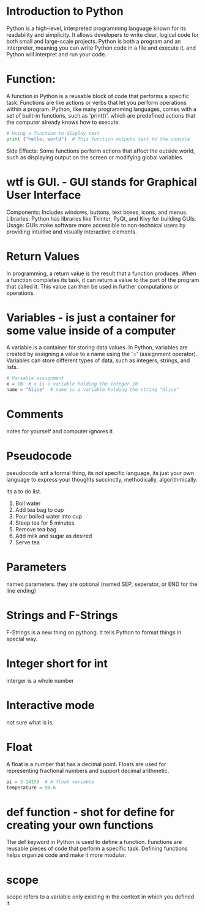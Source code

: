 # Introduction to Python

Python is a high-level, interpreted programming language known for its readability and simplicity. It allows developers to write clear, logical code for both small and large-scale projects. Python is both a program and an interpreter, meaning you can write Python code in a file and execute it, and Python will interpret and run your code.

# Function: 
A function in Python is a reusable block of code that performs a specific task. Functions are like actions or verbs that let you perform operations within a program. Python, like many programming languages, comes with a set of built-in functions, such as 'print()', which are predefined actions that the computer already knows how to execute.
```python
# Using a function to display text
print ("hello, world")  # This function outputs text to the console
```
Side Effects: Some functions perform actions that affect the outside world, such as displaying output on the screen or modifying global variables.

# wtf is GUI. - GUI stands for Graphical User Interface

Components: Includes windows, buttons, text boxes, icons, and menus.
Libraries: Python has libraries like Tkinter, PyQt, and Kivy for building GUIs.
Usage: GUIs make software more accessible to non-technical users by providing intuitive and visually interactive elements.

# Return Values

In programming, a return value is the result that a function produces. When a function completes its task, it can return a value to the part of the program that called it. This value can then be used in further computations or operations.

# Variables - is just a container for some value inside of a computer

A variable is a container for storing data values. In Python, variables are created by assigning a value to a name using the '=' (assignment operator). Variables can store different types of data, such as integers, strings, and lists.
```python
# Variable assignment
x = 10  # x is a variable holding the integer 10
name = "Alice"  # name is a variable holding the string "Alice"
```

# Comments

notes for yourself and computer ignores it.

# Pseudocode

pseudocode isnt a formal thing, its not specific language, its just your own language to express your thoughts succinctly, methodically, algorithmically.

its a to do list.

1. Boil water
2. Add tea bag to cup
3. Pour boiled water into cup
4. Steep tea for 5 minutes
5. Remove tea bag
6. Add milk and sugar as desired
7. Serve tea

# Parameters

named parameters. they are optional (named SEP, seperator, or END for the line ending)

# Strings and F-Strings

F-Strings is a new thing on pythong. It tells Python to format things in special way.

# Integer short for int

interger is a whole number

# Interactive mode

not sure what is is.

# Float

A float is a number that has a decimal point. Floats are used for representing fractional numbers and support decimal arithmetic.
```python
pi = 3.14159  # A float variable
temperature = 98.6
```
# def function - shot for define for creating your own functions

The def keyword in Python is used to define a function. Functions are reusable pieces of code that perform a specific task. Defining functions helps organize code and make it more modular.

# scope

scope refers to a variable only existing in the context in which you defined it.